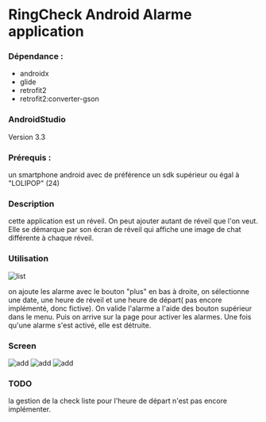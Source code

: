# RingCheck Android Alarme application

### Dépendance :
- androidx
- glide
- retrofit2
- retrofit2:converter-gson 


### AndroidStudio
Version 3.3

### Prérequis :
un smartphone android avec de préférence un sdk supérieur ou égal à "LOLIPOP" (24)


### Description
cette application est un réveil. On peut ajouter autant de réveil que l'on veut. Elle se démarque par son écran de réveil qui affiche une image de chat différente à chaque réveil.


### Utilisation

![list](img/list.png)

on ajoute les alarme avec le bouton "plus" en bas à droite, on sélectionne une date, une heure de réveil et une heure de départ( pas encore implémenté, donc fictive).
On valide l'alarme a l'aide des bouton supérieur dans le menu. Puis on arrive sur la page pour activer les alarmes. Une fois qu'une alarme s'est activé, elle est détruite.

### Screen

![add](img/list.png)
![add](img/add.png)
![add](img/ring.png)

### TODO
la gestion de la check liste pour l'heure de départ n'est pas encore implémenter.